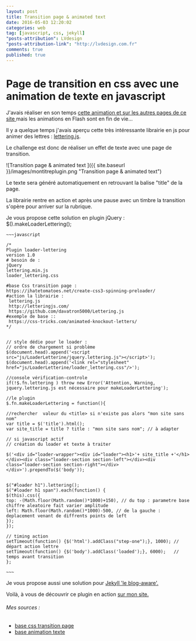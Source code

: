 ```yaml
---
layout: post
title: Transition page & animated text
date: 2016-05-03 12:20:02
categories: web
tag: [javascript, css, jekyll]
"posts-attribution": LVdesign
"posts-attribution-link": "http://lvdesign.com.fr"
comments: true
published: true
---
```



# Page de transition en css avec une animation de texte en javascript

J'avais réaliser en son temps [cette animation et sur les autres pages de ce site ](http://www.winkelmann.fr/accessory/) mais 
les animations en Flash sont en fin de vie… 

Il y a quelque temps j'avais aperçu cette très intéressante librairie en js pour animer des lettres : [lettering.js](http://letteringjs.com/). 

Le challenge est donc de réaliser un effet de texte avec une page de transition.

![Transition page & animated text ]({{ site.baseurl }}/images/montitreplugin.png "Transition page & animated text")



Le texte sera généré automatiquement en retrouvant la balise "title" de la page. 

La librairie rentre en action et après une pause avec un timbre la transition s'opère pour arriver sur la rubrique.

Je vous propose cette solution en plugin jQuery : $().makeLoaderLettering(); 

    ~~~javascript
    
    /*
    Plugin loader-lettering
    version 1.0
    # besoin de :
    jQuery
    lettering.min.js
    loader_lettering.css
    
    #base Css transition page :
    https://ihatetomatoes.net/create-css3-spinning-preloader/
    #action la librairie :
     lettering.js
     http://letteringjs.com/
     https://github.com/davatron5000/Lettering.js
    #exemple de base ::
     https://css-tricks.com/animated-knockout-letters/
    */
    
    
    // style dédie pour le loader :
    // ordre de chargement si problème 
    $(document.head).append('<script src="js/LoaderLetterine/jquery.lettering.js"></script>');
    $(document.head).append('<link rel="stylesheet" href="js/LoaderLetterine/loader_lettering.css"/>');
    
    //console vérification-controle
    if(!$.fn.lettering ) throw new Error('Attention, Warning, jquery.lettering.js est nécessaire pour makeLoaderLettering');
    
    //le plugin
    $.fn.makeLoaderLettering = function(){
    
    //rechercher  valeur du <title> si n'existe pas alors "mon site sans nom"
    var title = $('title').html();
    var site_title = title ? title : "mon site sans nom"; // à adapter
    
    // si javascript actif
    // création du loader et texte à traiter
    
    $('<div id="loader-wrapper"><div id="loader"><h1>'+ site_title +'</h1></div><div class="loader-section section-left"></div><div class="loader-section section-right"></div></div>').prependTo($('body')); 
     
        
    $("#loader h1").lettering();
    $("#loader h1 span").each(function() {
    $(this).css({ 
    top: -(Math.floor(Math.random()*1000)+150), // du top : parametre base chiffre aleatoire fait varier amplitude
    left: Math.floor(Math.random()*1000)-500, // de la gauche : deplacement venant de diffrents points de left 
    }); 
    });
    
    // timing action
    setTimeout(function() {$('html').addClass("step-one");}, 1000); // départ action lettre
    setTimeout(function() {$('body').addClass('loaded');}, 6000);   // temps avant transition
    };

    ~~~
    
Je vous propose aussi une solution pour [Jekyll 'le blog-aware'. ](http://lvdesign.github.io/siteBMW/)


Voilà, à vous de découvrir ce plugin en action [sur mon site. ](http://www.lvdesign.com.fr/pageTransitionText/)


###### Mes sources : 
*    [base css transition page](https://ihatetomatoes.net/create-css3-spinning-preloader/)
*    [base animation texte](https://css-tricks.com/animated-knockout-letters/)


